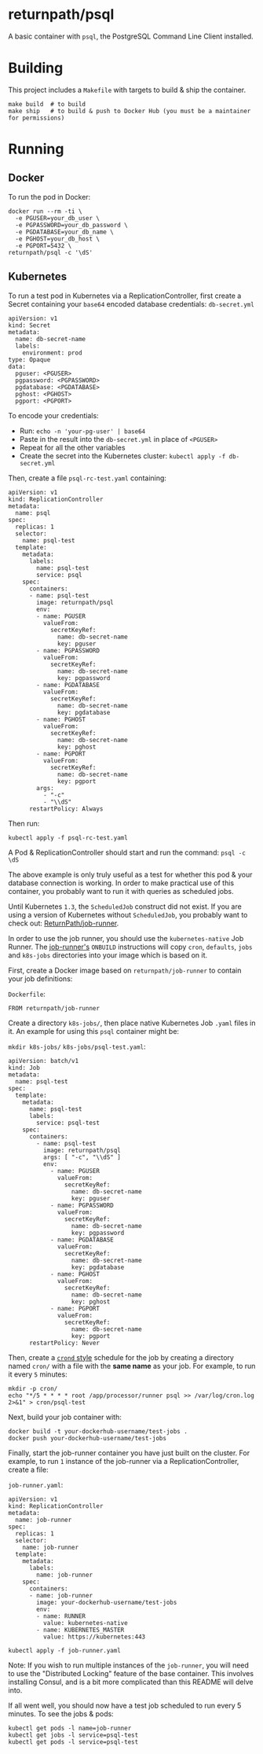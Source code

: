 returnpath/psql
===============

A basic container with `psql`, the PostgreSQL Command Line Client installed.

Building
========

This project includes a `Makefile` with targets to build & ship the container.

    make build  # to build
    make ship   # to build & push to Docker Hub (you must be a maintainer for permissions)

Running
=======

## Docker

To run the pod in Docker:

    docker run --rm -ti \
      -e PGUSER=your_db_user \
      -e PGPASSWORD=your_db_password \
      -e PGDATABASE=your_db_name \
      -e PGHOST=your_db_host \
      -e PGPORT=5432 \
    returnpath/psql -c '\dS'

## Kubernetes

To run a test pod in Kubernetes via a ReplicationController, first create a Secret containing your `base64` encoded database credentials: `db-secret.yml`

    apiVersion: v1
    kind: Secret
    metadata:
      name: db-secret-name
      labels:
        environment: prod
    type: Opaque
    data:
      pguser: <PGUSER>
      pgpassword: <PGPASSWORD>
      pgdatabase: <PGDATABASE>
      pghost: <PGHOST>
      pgport: <PGPORT>

To encode your credentials:

 - Run: `echo -n 'your-pg-user' | base64`
 - Paste in the result into the `db-secret.yml` in place of `<PGUSER>`
 - Repeat for all the other variables
 - Create the secret into the Kubernetes cluster: `kubectl apply -f db-secret.yml`

Then, create a file `psql-rc-test.yaml` containing:

    apiVersion: v1
    kind: ReplicationController
    metadata:
      name: psql
    spec:
      replicas: 1
      selector:
        name: psql-test
      template:
        metadata:
          labels:
            name: psql-test
            service: psql
        spec:
          containers:
          - name: psql-test
            image: returnpath/psql
            env:
            - name: PGUSER
              valueFrom:
                secretKeyRef:
                  name: db-secret-name
                  key: pguser
            - name: PGPASSWORD
              valueFrom:
                secretKeyRef:
                  name: db-secret-name
                  key: pgpassword
            - name: PGDATABASE
              valueFrom:
                secretKeyRef:
                  name: db-secret-name
                  key: pgdatabase
            - name: PGHOST
              valueFrom:
                secretKeyRef:
                  name: db-secret-name
                  key: pghost
            - name: PGPORT
              valueFrom:
                secretKeyRef:
                  name: db-secret-name
                  key: pgport
            args:
              - "-c"
              - "\\dS"
          restartPolicy: Always

Then run:

    kubectl apply -f psql-rc-test.yaml

A Pod & ReplicationController should start and run the command: `psql -c \dS`

The above example is only truly useful as a test for whether this pod & your database connection is working.  In order to make practical use of this container, you probably want to run it with queries as scheduled jobs.

Until Kubernetes `1.3`, the `ScheduledJob` construct did not exist.  If you are using a version of Kubernetes without `ScheduledJob`, you probably want to check out: [ReturnPath/job-runner][returnpath-job-runner].

In order to use the job runner, you should use the `kubernetes-native` Job Runner.  The [job-runner's][returnpath-job-runner] `ONBUILD` instructions will copy `cron`, `defaults`, `jobs` and `k8s-jobs` directories into your image which is based on it.  

First, create a Docker image based on `returnpath/job-runner` to contain your job definitions:

`Dockerfile`:

    FROM returnpath/job-runner

Create a directory `k8s-jobs/`, then place native Kubernetes Job `.yaml` files in it.  An example for using this `psql` container might be:

`mkdir k8s-jobs/`
`k8s-jobs/psql-test.yaml`:

    apiVersion: batch/v1
    kind: Job
    metadata:
      name: psql-test
    spec:
      template:
        metadata:
          name: psql-test
          labels:
            service: psql-test
        spec:
          containers:
            - name: psql-test
              image: returnpath/psql
              args: [ "-c", "\\dS" ]
              env:
                - name: PGUSER
                  valueFrom:
                    secretKeyRef:
                      name: db-secret-name
                      key: pguser
                - name: PGPASSWORD
                  valueFrom:
                    secretKeyRef:
                      name: db-secret-name
                      key: pgpassword
                - name: PGDATABASE
                  valueFrom:
                    secretKeyRef:
                      name: db-secret-name
                      key: pgdatabase
                - name: PGHOST
                  valueFrom:
                    secretKeyRef:
                      name: db-secret-name
                      key: pghost
                - name: PGPORT
                  valueFrom:
                    secretKeyRef:
                      name: db-secret-name
                      key: pgport
          restartPolicy: Never

Then, create a [`crond` style][cron-wikipedia] schedule for the job by creating a directory named `cron/` with a file with the **same name** as your job.  For example, to run it every `5` minutes:

    mkdir -p cron/
    echo "*/5 * * * * root /app/processor/runner psql >> /var/log/cron.log 2>&1" > cron/psql-test

Next, build your job container with:

    docker build -t your-dockerhub-username/test-jobs .
    docker push your-dockerhub-username/test-jobs

Finally, start the job-runner container you have just built on the cluster.  For example, to run `1` instance of the job-runner via a ReplicationController, create a file:

`job-runner.yaml`:

    apiVersion: v1
    kind: ReplicationController
    metadata:
      name: job-runner
    spec:
      replicas: 1
      selector:
        name: job-runner
      template:
        metadata:
          labels:
            name: job-runner
        spec:
          containers:
          - name: job-runner
            image: your-dockerhub-username/test-jobs
            env:
            - name: RUNNER
              value: kubernetes-native
            - name: KUBERNETES_MASTER
              value: https://kubernetes:443

    kubectl apply -f job-runner.yaml

Note: If you wish to run multiple instances of the `job-runner`, you will need to use the "Distributed Locking" feature of the base container.  This involves installing Consul, and is a bit more complicated than this README will delve into.

If all went well, you should now have a test job scheduled to run every 5 minutes.  To see the jobs & pods:

    kubectl get pods -l name=job-runner
    kubectl get jobs -l service=psql-test
    kubectl get pods -l service=psql-test


[returnpath-job-runner]: https://github.com/ReturnPath/job-runner
[cron-wikipedia]: https://en.wikipedia.org/wiki/Cron#Configuration_file